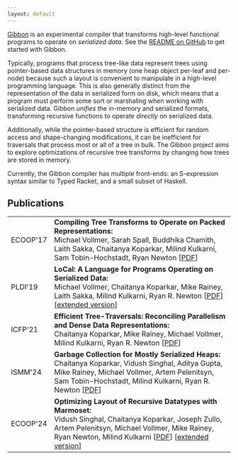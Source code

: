 ```yaml
---
layout: default
---
```


<!-- <div> -->
<!-- <img class="centered img-70" src="static/gibbon.png"> -->
<!-- </div> -->

[Gibbon](https://github.com/iu-parfunc/gibbon/tree/master/gibbon-compiler)
is an experimental compiler that transforms high-level functional programs
to operate on _serialized data._ See the [README on GitHub][readme] to get started
with Gibbon.

[readme]: https://github.com/iu-parfunc/gibbon/blob/main/README.md

Typically, programs that process tree-like data represent trees using pointer-based
data structures in memory (one heap object per-leaf and per-node) because such a
layout is convenient to manipulate in a high-level programming language.
This is also generally distinct from the representation of the data in
serialized form on disk,
which means that a program must perform some sort or marshaling when working with serialized data.
Gibbon _unifies_ the in-memory and serialized formats, transforming recursive
functions to operate _directly_ on serialized data.

Additionally, while the pointer-based structure is efficient
for random access and shape-changing modifications, it can be inefficient
for traversals that process most or all of a tree in bulk.
The Gibbon project aims to explore optimizations of recursive tree transforms
by changing how trees are stored in memory.

Currently, the Gibbon compiler has multiple front-ends: an S-expression syntax
similar to Typed Racket, and a small subset of Haskell.


## Publications

|||
|--- |--- |
|ECOOP'17|**Compiling Tree Transforms to Operate on Packed Representations:** <br/> Michael Vollmer, Sarah Spall, Buddhika Chamith, Laith Sakka, Chaitanya Koparkar, Milind Kulkarni, Sam Tobin-Hochstadt, Ryan Newton [[PDF][ecoop17]]|
|PLDI'19|**LoCal: A Language for Programs Operating on Serialized Data:** <br/> Michael Vollmer, Chaitanya Koparkar, Mike Rainey, Laith Sakka, Milind Kulkarni, Ryan R. Newton [[PDF][pldi19]] [[extended version][local-tr]]|
|ICFP'21|**Efficient Tree-Traversals: Reconciling Parallelism and Dense Data Representations:** <br/> Chaitanya Koparkar, Mike Rainey, Michael Vollmer, Milind Kulkarni, Ryan R. Newton [[PDF][icfp21]]|
|ISMM'24|**Garbage Collection for Mostly Serialized Heaps:** <br/> Chaitanya Koparkar, Vidush Singhal, Aditya Gupta, Mike Rainey, Michael Vollmer, Artem Pelenitsyn, Sam Tobin-Hochstadt, Milind Kulkarni, Ryan R. Newton [[PDF][ismm24]]|
|ECOOP'24|**Optimizing Layout of Recursive Datatypes with Marmoset:** <br/> Vidush Singhal, Chaitanya Koparkar, Joseph Zullo, Artem Pelenitsyn, Michael Vollmer, Mike Rainey, Ryan Newton, Milind Kulkarni [[PDF][ecoop24]] [[extended version][ecoop24ext]]|

[ecoop17]: http://drops.dagstuhl.de/opus/volltexte/2017/7273/pdf/LIPIcs-ECOOP-2017-26.pdf
[pldi19]:  http://recurial.com/pldi19main.pdf
[local-tr]: ./public/pldi19ext.pdf
[icfp21]:  ./public/icfp21.pdf
[ismm24]:  ./public/ismm24.pdf
[ecoop24]: https://drops.dagstuhl.de/storage/00lipics/lipics-vol313-ecoop2024/LIPIcs.ECOOP.2024.38/LIPIcs.ECOOP.2024.38.pdf
[ecoop24ext]: https://arxiv.org/pdf/2405.17590
